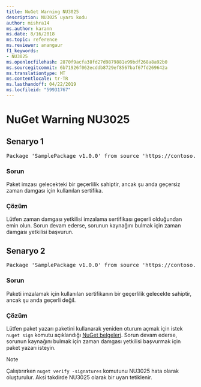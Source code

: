```yaml
---
title: NuGet Warning NU3025
description: NU3025 uyarı kodu
author: mishra14
ms.author: karann
ms.date: 8/16/2018
ms.topic: reference
ms.reviewer: anangaur
f1_keywords:
- NU3025
ms.openlocfilehash: 2870f9acfa38fd27d9879881e99bdf268a8a92b0
ms.sourcegitcommit: 6b71926f062ecddb8729ef8567baf67fd269642a
ms.translationtype: MT
ms.contentlocale: tr-TR
ms.lasthandoff: 04/22/2019
ms.locfileid: "59931767"
---
```

# <a name="nuget-warning-nu3025"></a>NuGet Warning NU3025

## <a name="scenario-1"></a>Senaryo 1

<pre>Package 'SamplePackage v1.0.0' from source 'https://contoso.com/index.json': The timestamp signing certificate is not yet valid.</pre>

### <a name="issue"></a>Sorun

Paket imzası gelecekteki bir geçerlilik sahiptir, ancak şu anda geçersiz zaman damgası için kullanılan sertifika.


### <a name="solution"></a>Çözüm

Lütfen zaman damgası yetkilisi imzalama sertifikası geçerli olduğundan emin olun. Sorun devam ederse, sorunun kaynağını bulmak için zaman damgası yetkilisi başvurun.



## <a name="scenario-2"></a>Senaryo 2

<pre>Package 'SamplePackage v1.0.0' from source 'https://contoso.com/index.json': The primary signature's timestamp signing certificate is not yet valid.</pre>

### <a name="issue"></a>Sorun

Paketi imzalamak için kullanılan sertifikanın bir geçerlilik gelecekte sahiptir, ancak şu anda geçerli değil.


### <a name="solution"></a>Çözüm

Lütfen paket yazarı paketini kullanarak yeniden oturum açmak için istek `nuget sign` komutu açıklandığı [NuGet belgeleri](https://docs.microsoft.com/en-us/nuget/create-packages/sign-a-package). Sorun devam ederse, sorunun kaynağını bulmak için zaman damgası yetkilisi başvurmak için paket yazarı isteyin.


> [!Note]
> Çalıştırırken `nuget verify -signatures` komutunu NU3025 hata olarak oluşturulur. Aksi takdirde NU3025 olarak bir uyarı tetiklenir.